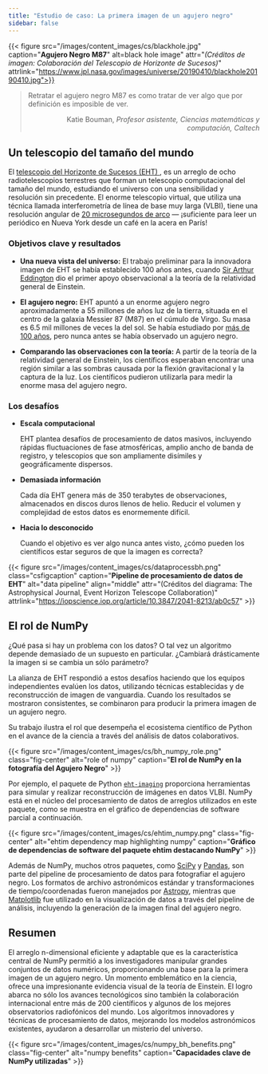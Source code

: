 ```yaml
---
title: "Estudio de caso: La primera imagen de un agujero negro"
sidebar: false
---
```


{{< figure src="/images/content_images/cs/blackhole.jpg" caption="**Agujero Negro M87**" alt=black hole image" attr="*(Créditos de imagen: Colaboración del Telescopio de Horizonte de Sucesos)*" attrlink="https://www.jpl.nasa.gov/images/universe/20190410/blackhole20190410.jpg">}}

<blockquote cite="https://www.youtube.com/watch?v=BIvezCVcsYs">
    <p>Retratar el agujero negro M87 es como tratar de ver algo que por definición es imposible de ver.</p>
    <footer align="right">Katie Bouman, <cite>Profesor asistente, Ciencias matemáticas y computación, Caltech</cite></footer>
</blockquote>

## Un telescopio del tamaño del mundo

El [ telescopio del Horizonte de Sucesos (EHT) ](https://eventhorizontelescope.org), es un arreglo de ocho radiotelescopios terrestres que forman un telescopio computacional del tamaño del mundo, estudiando el universo con una sensibilidad y resolución sin precedente.  El enorme telescopio virtual, que utiliza una técnica llamada interferometría de línea de base muy larga (VLBI), tiene una resolución angular de [20 microsegundos de arco][resolution] — ¡suficiente para leer un periódico en Nueva York desde un café en la acera en París!

### Objetivos clave y resultados

* **Una nueva vista del universo:** El trabajo preliminar para la innovadora imagen de EHT se había establecido 100 años antes, cuando [Sir Arthur Eddington][eddington] dio el primer apoyo observacional a la teoría de la relatividad general de Einstein.

* **El agujero negro:** EHT apuntó a un enorme agujero negro aproximadamente a 55 millones de años luz de la tierra, situada en el centro de la galaxia Messier 87 (M87) en el cúmulo de Virgo. Su masa es 6.5 mil millones de veces la del sol. Se había estudiado por [más de 100 años](https://www.jpl.nasa.gov/news/news.php?feature=7385), pero nunca antes se había observado un agujero negro.

* **Comparando las observaciones con la teoría:** A partir de la teoría de la relatividad general de Einstein, los científicos esperaban encontrar una región similar a las sombras causada por la flexión gravitacional y la captura de la luz. Los científicos pudieron utilizarla para medir la enorme masa del agujero negro.

### Los desafíos

* **Escala computacional**

    EHT plantea desafíos de procesamiento de datos masivos, incluyendo rápidas fluctuaciones de fase atmosféricas, amplio ancho de banda de registro, y telescopios que son ampliamente disímiles y geográficamente dispersos.

* **Demasiada información**

    Cada día EHT genera más de 350 terabytes de observaciones, almacenados en discos duros llenos de helio. Reducir el volumen y complejidad de estos datos es enormemente difícil.

* **Hacia lo desconocido**

    Cuando el objetivo es ver algo nunca antes visto, ¿cómo pueden los científicos estar seguros de que la imagen es correcta?

{{< figure src="/images/content_images/cs/dataprocessbh.png" class="csfigcaption" caption="**Pipeline de procesamiento de datos de EHT**" alt="data pipeline" align="middle" attr="(Créditos del diagrama: The Astrophysical Journal, Event Horizon Telescope Collaboration)" attrlink="https://iopscience.iop.org/article/10.3847/2041-8213/ab0c57" >}}

## El rol de NumPy

¿Qué pasa si hay un problema con los datos? O tal vez un algoritmo depende demasiado de un supuesto en particular. ¿Cambiará drásticamente la imagen si se cambia un sólo parámetro?

La alianza de EHT respondió a estos desafíos haciendo que los equipos independientes evalúen los datos, utilizando técnicas establecidas y de reconstrucción de imagen de vanguardia. Cuando los resultados se mostraron consistentes, se combinaron para producir la primera imagen de un agujero negro.

Su trabajo ilustra el rol que desempeña el ecosistema científico de Python en el avance de la ciencia a través del análisis de datos colaborativos.

{{< figure src="/images/content_images/cs/bh_numpy_role.png" class="fig-center" alt="role of numpy" caption="**El rol de NumPy en la fotografía del Agujero Negro**" >}}

Por ejemplo, el paquete de Python [`eht-imaging`][ehtim] proporciona herramientas para simular y realizar reconstrucción de imágenes en datos VLBI. NumPy está en el núcleo del procesamiento de datos de arreglos utilizados en este paquete, como se muestra en el gráfico de dependencias de software parcial a continuación.

{{< figure src="/images/content_images/cs/ehtim_numpy.png" class="fig-center" alt="ehtim dependency map highlighting numpy" caption="**Gráfico de dependencias de software del paquete ehtim destacando NumPy**" >}}

Además de NumPy, muchos otros paquetes, como [SciPy](https://www.scipy.org) y [Pandas](https://pandas.io), son parte del pipeline de procesamiento de datos para fotografiar el agujero negro. Los formatos de archivo astronómicos estándar y transformaciones de tiempo/coordenadas fueron manejados por [Astropy][astropy], mientras que [Matplotlib][mpl] fue utilizado en la visualización de datos a través del pipeline de análisis, incluyendo la generación de la imagen final del agujero negro.

## Resumen

El arreglo n-dimensional eficiente y adaptable que es la característica central de NumPy permitió a los investigadores manipular grandes conjuntos de datos numéricos, proporcionando una base para la primera imagen de un agujero negro. Un momento emblemático en la ciencia, ofrece una impresionante evidencia visual de la teoría de Einstein. El logro abarca no sólo los avances tecnológicos sino también la colaboración internacional entre más de 200 científicos y algunos de los mejores observatorios radiofónicos del mundo.  Los algoritmos innovadores y técnicas de procesamiento de datos, mejorando los modelos astronómicos existentes, ayudaron a desarrollar un misterio del universo.

{{< figure src="/images/content_images/cs/numpy_bh_benefits.png" class="fig-center" alt="numpy benefits" caption="**Capacidades clave de NumPy utilizadas**" >}}

[resolution]: https://eventhorizontelescope.org/press-release-april-10-2019-astronomers-capture-first-image-black-hole

[eddington]: https://en.wikipedia.org/wiki/Eddington_experiment

[ehtim]: https://github.com/achael/eht-imaging

[astropy]: https://www.astropy.org/
[mpl]: https://matplotlib.org/
